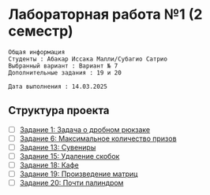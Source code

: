 # Лабораторная работа №1 (2 семестр)
    Общая информация
    Студенты : Абакар Иссака Малли/Субагио Сатрио
    Выбранный вариант : Вариант № 7 
    Дополнительные задания : 19 и 20

    Дата выполнения : 14.03.2025
## Структура проекта
- [ ] [Задание 1: Задача о дробном рюкзаке]()
- [ ] [Задание 6: Максимальное количество призов]()
- [ ] [Задание 13: Сувениры]()
- [ ] [Задание 15: Удаление скобок]()
- [ ] [Задание 18: Кафе]()
- [ ] [Задание 19: Произведение матриц]()
- [ ] [Задание 20: Почти палиндром]()